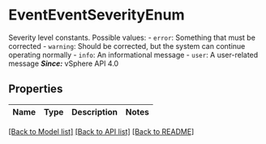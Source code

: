 # EventEventSeverityEnum

Severity level constants.  Possible values: - `error`: Something that must be corrected - `warning`: Should be corrected, but the system can continue operating normally - `info`: An informational message - `user`: A user-related message    ***Since:*** vSphere API 4.0 

## Properties
Name | Type | Description | Notes
------------ | ------------- | ------------- | -------------

[[Back to Model list]](../README.md#documentation-for-models) [[Back to API list]](../README.md#documentation-for-api-endpoints) [[Back to README]](../README.md)


